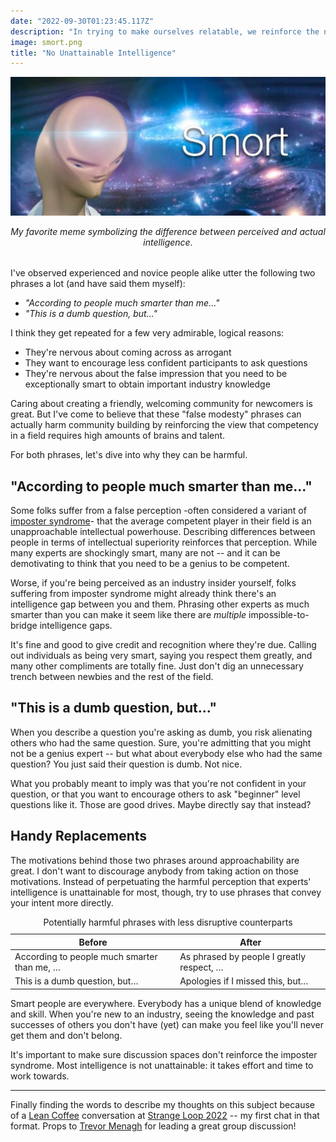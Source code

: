 ```yaml
---
date: "2022-09-30T01:23:45.117Z"
description: "In trying to make ourselves relatable, we reinforce the negative perception of intelligence gaps."
image: smort.png
title: "No Unattainable Intelligence"
---
```


![Meme of distorted head looking stupid over a background of bright galaxies. Caption: "Smort"](./smort.png)

<em style="display:block;margin-bottom:2rem;text-align:center;">
My favorite meme symbolizing the difference between perceived and actual intelligence.
<br />
</em>

I've observed experienced and novice people alike utter the following two phrases a lot (and have said them myself):

-   _"According to people much smarter than me..."_
-   _"This is a dumb question, but..."_

I think they get repeated for a few very admirable, logical reasons:

-   They're nervous about coming across as arrogant
-   They want to encourage less confident participants to ask questions
-   They're nervous about the false impression that you need to be exceptionally smart to obtain important industry knowledge

Caring about creating a friendly, welcoming community for newcomers is great.
But I've come to believe that these "false modesty" phrases can actually harm community building by reinforcing the view that competency in a field requires high amounts of brains and talent.

For both phrases, let's dive into why they can be harmful.

## "According to people much smarter than me..."

Some folks suffer from a false perception -often considered a variant of [imposter syndrome](https://en.wikipedia.org/wiki/Impostor_syndrome)- that the average competent player in their field is an unapproachable intellectual powerhouse.
Describing differences between people in terms of intellectual superiority reinforces that perception.
While many experts are shockingly smart, many are not -- and it can be demotivating to think that you need to be a genius to be competent.

Worse, if you're being perceived as an industry insider yourself, folks suffering from imposter syndrome might already think there's an intelligence gap between you and them.
Phrasing other experts as much smarter than you can make it seem like there are _multiple_ impossible-to-bridge intelligence gaps.

It's fine and good to give credit and recognition where they're due.
Calling out individuals as being very smart, saying you respect them greatly, and many other compliments are totally fine.
Just don't dig an unnecessary trench between newbies and the rest of the field.

## "This is a dumb question, but..."

When you describe a question you're asking as dumb, you risk alienating others who had the same question.
Sure, you're admitting that you might not be a genius expert -- but what about everybody else who had the same question?
You just said their question is dumb.
Not nice.

What you probably meant to imply was that you're not confident in your question, or that you want to encourage others to ask "beginner" level questions like it.
Those are good drives.
Maybe directly say that instead?

## Handy Replacements

The motivations behind those two phrases around approachability are great.
I don't want to discourage anybody from taking action on those motivations.
Instead of perpetuating the harmful perception that experts' intelligence is unattainable for most, though, try to use phrases that convey your intent more directly.

<table class="large">
    <thead>
        <tr>
            <th scope="col">Before</th>
            <th scope="col">After</th>
        </tr>
    </thead>
    <tbody>
        <tr>
            <td>According to people much smarter than me, …</td>
            <td>As phrased by people I greatly respect, …</td>
        </tr>
        <tr>
            <td>This is a dumb question, but…</td>
            <td>Apologies if I missed this, but…</td>
        </tr>
    </tbody>
    <caption>Potentially harmful phrases with less disruptive counterparts</caption>
</table>

Smart people are everywhere.
Everybody has a unique blend of knowledge and skill.
When you're new to an industry, seeing the knowledge and past successes of others you don't have (yet) can make you feel like you'll never get them and don't belong.

It's important to make sure discussion spaces don't reinforce the imposter syndrome.
Most intelligence is not unattainable: it takes effort and time to work towards.

---

Finally finding the words to describe my thoughts on this subject because of a [Lean Coffee](https://leancoffee.org) conversation at [Strange Loop 2022](https://www.thestrangeloop.com) -- my first chat in that format.
Props to [Trevor Menagh](https://twitter.com/trevmex) for leading a great group discussion!
